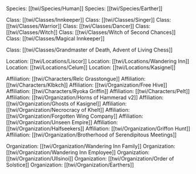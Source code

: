 Species: [[twi/Species/Human]] 
Species: [[twi/Species/Earther]]

Class: [[twi/Classes/Innkeeper]] 
Class: [[twi/Classes/Singer]]
Class: [[twi/Classes/Warrior]]
Class: [[twi/Classes/Dancer]]
Class: [[twi/Classes/Witch]] 
Class: [[twi/Classes/Witch of Second Chances]]
Class: [[twi/Classes/Magical Innkeeper]]

Class: [[twi/Classes/Grandmaster of Death, Advent of Living Chess]]

Location: [[twi/Locations/Liscor]]
Location: [[twi/Locations/Wandering Inn]]
Location: [[twi/Locations/Celum]]
Location: [[twi/Locations/Kasignel]]

Affiliation: [[twi/Characters/Relc Grasstongue]]
Affiliation: [[twi/Characters/Klbkch]]
Affiliation: [[twi/Organization/Free Hive]]
Affiliation: [[twi/Characters/Ryoka Griffin]]
Affiliation: [[twi/Characters/Pelt]]
Affiliation: [[twi/Organization/Horns of Hammerad v2]]
Affiliation: [[twi/Organization/Ghosts of Kasignel]]
Affiliation: [[twi/Organization/Necrocracy of Khelt]]
Affiliation: [[twi/Organization/Forgotten Wing Company]]
Affiliation: [[twi/Organization/Unseen Empire]]
Affiliation: [[twi/Organization/Halfseekers]]
Affiliation: [[twi/Organization/Griffon Hunt]]
Affiliation: [[twi/Organization/Brotherhood of Serendipitous Meetings]]

Organization: [[twi/Organization/Wandering Inn Family]]
Organization: [[twi/Organization/Wandering Inn Employee]]
Organization: [[twi/Organization/Ullsinoi]]
Organization: [[twi/Organization/Order of Solstice]]
Organization: [[twi/Organization/Earthers]]
